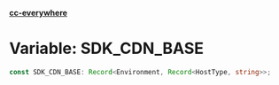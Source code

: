 [**cc-everywhere**](../../../../../index.md)

<HorizontalLine />

# Variable: SDK\_CDN\_BASE

```ts
const SDK_CDN_BASE: Record<Environment, Record<HostType, string>>;
```
